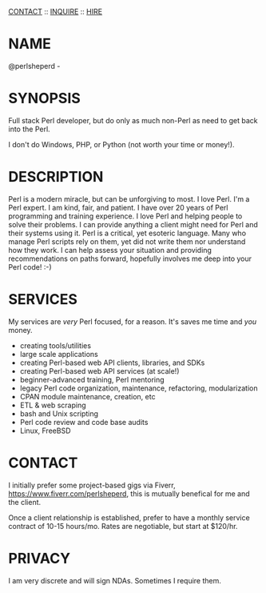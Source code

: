 [CONTACT](https://www.fiverr.com/perlsheperd)
:: [INQUIRE](https://www.fiverr.com/perlsheperd)
:: [HIRE](https://www.fiverr.com/perlsheperd)

# NAME

@perlsheperd - 

# SYNOPSIS

Full stack Perl developer, but do only as much non-Perl as need to get back into the Perl.

I don't do Windows, PHP, or Python (not worth your time or money!).

# DESCRIPTION

Perl is a modern miracle, but can be unforgiving to most. I love Perl. I'm a Perl expert. I am kind, fair, and patient. I have over 20 years of Perl programming and training experience. I love Perl and helping people to solve their problems. I can provide anything a client might need for Perl and their systems using it. Perl is a critical, yet esoteric language. Many who manage Perl scripts rely on them, yet did not write them nor understand how they work. I can help assess your situation and providing recommendations on paths forward, hopefully involves me deep into your Perl code! :-)

# SERVICES

My services are _very_ Perl focused, for a reason. It's saves me time and *you* money.

* creating tools/utilities
* large scale applications
* creating Perl-based web API clients, libraries, and SDKs
* creating Perl-based web API services (at scale!)
* beginner-advanced training, Perl mentoring
* legacy Perl code organization, maintenance, refactoring, modularization
* CPAN module maintenance, creation, etc
* ETL & web scraping
* bash and Unix scripting
* Perl code review and code base audits
* Linux, FreeBSD

# CONTACT

I initially prefer some project-based gigs via Fiverr, https://www.fiverr.com/perlsheperd, this is mutually benefical for me and the client.

Once a client relationship is established, prefer to have a monthly service contract of 10-15 hours/mo. Rates are negotiable, but start at $120/hr.

# PRIVACY

I am very discrete and will sign NDAs. Sometimes I require them.



